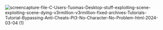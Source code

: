![screencapture-file-C-Users-Tuomas-Desktop-stuff-exploiting-scene-exploiting-scene-dying-v3rmillion-v3rmillion-fixed-archives-Tutorials-Tutorial-Bypassing-Anti-Cheats-Pt3-No-Character-No-Problem-html-2024-03-04 (1)](https://github.com/Tumppi66/v3rm-archive/assets/61348006/71a23ae1-5457-4d54-9607-fa397760cd6a)
